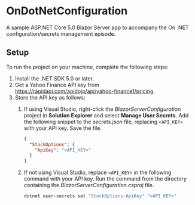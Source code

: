 # OnDotNetConfiguration

A sample ASP.NET Core 5.0 Blazor Server app to accompany the On .NET configuration/secrets management episode.

## Setup

To run the project on your machine, complete the following steps:

1. Install the .NET SDK 5.0 or later.
1. Get a Yahoo Finance API key from https://rapidapi.com/apidojo/api/yahoo-finance1/pricing.
1. Store the API key as follows:
	1. If using Visual Studio, right-click the *BlazorServerConfiguration* project in **Solution Explorer** and select **Manage User Secrets**. Add the following snippet to the *secrets.json* file, replacing `<API_KEY>` with your API key. Save the file.
		
		```json
		{
		  "StockOptions": {
			"ApiKey": "<API_KEY>"
		  }
		}
		```
	1. If not using Visual Studio, replace `<API_KEY>` in the following command with your API key. Run the command from the directory containing the *BlazorServerConfiguration.csproj* file.

		```bash
		dotnet user-secrets set "StockOptions:ApiKey" "<API_KEY>"
		```